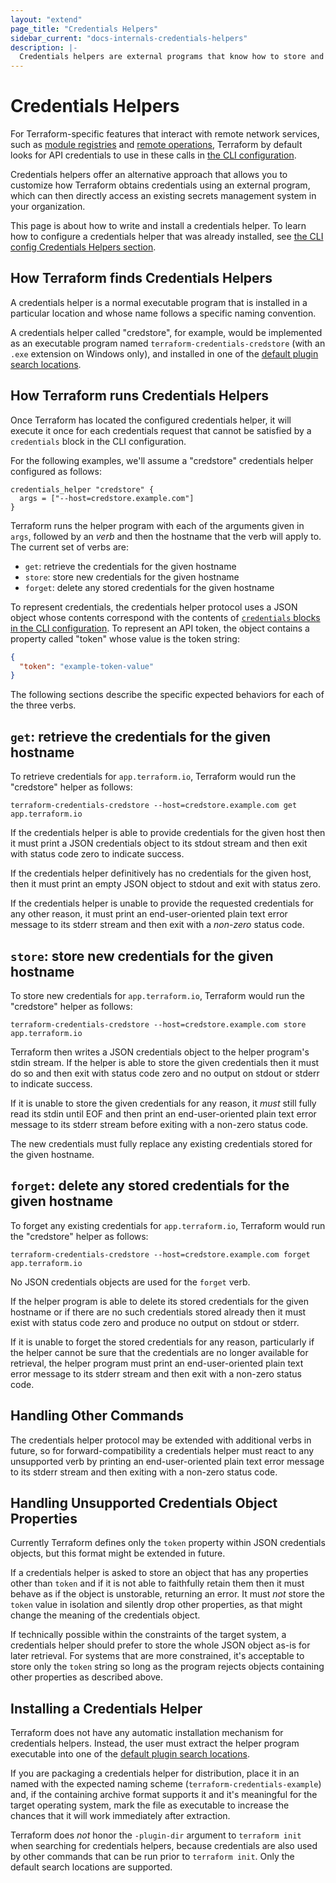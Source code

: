 ```yaml
---
layout: "extend"
page_title: "Credentials Helpers"
sidebar_current: "docs-internals-credentials-helpers"
description: |-
  Credentials helpers are external programs that know how to store and retrieve API tokens for remote Terraform services.
---
```


# Credentials Helpers

For Terraform-specific features that interact with remote network services,
such as [module registries](/docs/registry/) and
[remote operations](/docs/cloud/run/cli.html), Terraform by default looks for
API credentials to use in these calls in
[the CLI configuration](/docs/commands/cli-config.html).

Credentials helpers offer an alternative approach that allows you to customize
how Terraform obtains credentials using an external program, which can then
directly access an existing secrets management system in your organization.

This page is about how to write and install a credentials helper. To learn
how to configure a credentials helper that was already installed, see
[the CLI config Credentials Helpers section](/docs/commands/cli-config.html#credentials-helpers).

## How Terraform finds Credentials Helpers

A credentials helper is a normal executable program that is installed in a
particular location and whose name follows a specific naming convention.

A credentials helper called "credstore", for example, would be implemented as
an executable program named `terraform-credentials-credstore` (with an `.exe`
extension on Windows only), and installed in one of the
[default plugin search locations](/docs/extend/how-terraform-works.html#plugin-locations).

## How Terraform runs Credentials Helpers

Once Terraform has located the configured credentials helper, it will execute
it once for each credentials request that cannot be satisfied by a `credentials`
block in the CLI configuration.

For the following examples, we'll assume a "credstore" credentials helper
configured as follows:

```
credentials_helper "credstore" {
  args = ["--host=credstore.example.com"]
}
```

Terraform runs the helper program with each of the arguments given in `args`,
followed by an _verb_ and then the hostname that the verb will apply to.
The current set of verbs are:

* `get`: retrieve the credentials for the given hostname
* `store`: store new credentials for the given hostname
* `forget`: delete any stored credentials for the given hostname

To represent credentials, the credentials helper protocol uses a JSON object
whose contents correspond with the contents of
[`credentials` blocks in the CLI configuration](/docs/commands/cli-config.html#credentials).
To represent an API token, the object contains a property called "token" whose
value is the token string:

```json
{
  "token": "example-token-value"
}
```

The following sections describe the specific expected behaviors for each of the
three verbs.

## `get`: retrieve the credentials for the given hostname

To retrieve credentials for `app.terraform.io`, Terraform would run the
"credstore" helper as follows:

```
terraform-credentials-credstore --host=credstore.example.com get app.terraform.io
```

If the credentials helper is able to provide credentials for the given host
then it must print a JSON credentials object to its stdout stream and then
exit with status code zero to indicate success.

If the credentials helper definitively has no credentials for the given host,
then it must print an empty JSON object to stdout and exit with status zero.

If the credentials helper is unable to provide the requested credentials for
any other reason, it must print an end-user-oriented plain text error message
to its stderr stream and then exit with a _non-zero_ status code.

## `store`: store new credentials for the given hostname

To store new credentials for `app.terraform.io`, Terraform would run the
"credstore" helper as follows:

```
terraform-credentials-credstore --host=credstore.example.com store app.terraform.io
```

Terraform then writes a JSON credentials object to the helper program's stdin
stream. If the helper is able to store the given credentials then it must do
so and then exit with status code zero and no output on stdout or stderr to
indicate success.

If it is unable to store the given credentials for any reason, it _must_ still
fully read its stdin until EOF and then print an end-user-oriented plain text
error message to its stderr stream before exiting with a non-zero status
code.

The new credentials must fully replace any existing credentials stored for the
given hostname.

## `forget`: delete any stored credentials for the given hostname

To forget any existing credentials for `app.terraform.io`, Terraform would run
the "credstore" helper as follows:

```
terraform-credentials-credstore --host=credstore.example.com forget app.terraform.io
```

No JSON credentials objects are used for the `forget` verb.

If the helper program is able to delete its stored credentials for the given
hostname or if there are no such credentials stored already then it must
exist with status code zero and produce no output on stdout or stderr.

If it is unable to forget the stored credentials for any reason, particularly
if the helper cannot be sure that the credentials are no longer available for
retrieval, the helper program must print an end-user-oriented plain text error
message to its stderr stream and then exit with a non-zero status code.

## Handling Other Commands

The credentials helper protocol may be extended with additional verbs in future,
so for forward-compatibility a credentials helper must react to any unsupported
verb by printing an end-user-oriented plain text error message to its stderr
stream and then exiting with a non-zero status code.

## Handling Unsupported Credentials Object Properties

Currently Terraform defines only the `token` property within JSON credentials
objects, but this format might be extended in future.

If a credentials helper is asked to store an object that has any properties
other than `token` and if it is not able to faithfully retain them then it
must behave as if the object is unstorable, returning an error. It must _not_
store the `token` value in isolation and silently drop other properties, as
that might change the meaning of the credentials object.

If technically possible within the constraints of the target system, a
credentials helper should prefer to store the whole JSON object as-is for
later retrieval. For systems that are more constrained, it's acceptable to
store only the `token` string so long as the program rejects objects containing
other properties as described above.

## Installing a Credentials Helper

Terraform does not have any automatic installation mechanism for credentials
helpers. Instead, the user must extract the helper program executable into
one of the [default plugin search locations](/docs/extend/how-terraform-works.html#plugin-locations).

If you are packaging a credentials helper for distribution, place it in an
named with the expected naming scheme (`terraform-credentials-example`) and,
if the containing archive format supports it and it's meaningful for the
target operating system, mark the file as executable to increase the chances
that it will work immediately after extraction.

Terraform does _not_ honor the `-plugin-dir` argument to `terraform init` when
searching for credentials helpers, because credentials are also used by other
commands that can be run prior to `terraform init`. Only the default search
locations are supported.
